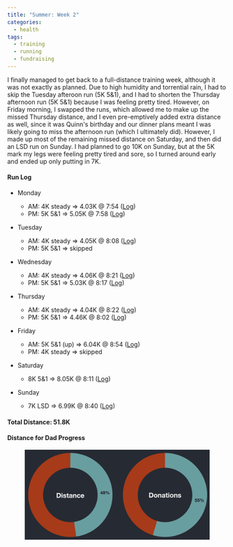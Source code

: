 ```yaml
---
title: "Summer: Week 2"
categories:
  - health
tags:
  - training
  - running
  - fundraising
---
```


I finally managed to get back to a full-distance training week, although it was not exactly as planned. Due to high humidity and torrential rain, I had to skip the Tuesday afteroon run (5K 5&1), and I had to shorten the Thursday afternoon run (5K 5&1) because I was feeling pretty tired. However, on Friday morning, I swapped the runs, which allowed me to make up the missed Thursday distance, and I even pre-emptively added extra distance as well, since it was Quinn's birthday and our dinner plans meant I was likely going to miss the afternoon run (which I ultimately did). However, I made up most of the remaining missed distance on Saturday, and then did an LSD run on Sunday. I had planned to go 10K on Sunday, but at the 5K mark my legs were feeling pretty tired and sore, so I turned around early and ended up only putting in 7K.

#### Run Log

- Monday
  - AM: 4K steady &rArr; 4.03K @ 7:54 ([Log](https://runkeeper.com/user/cdevans/activity/1781559653))
  - PM: 5K 5&1 &rArr; 5.05K @ 7:58 ([Log](https://runkeeper.com/user/cdevans/activity/1781903596))

- Tuesday
  - AM: 4K steady &rArr; 4.05K @ 8:08 ([Log](https://runkeeper.com/user/cdevans/activity/1782166877))
  - PM: 5K 5&1 &rArr; skipped

- Wednesday
  - AM: 4K steady &rArr; 4.06K @ 8:21 ([Log](https://runkeeper.com/user/cdevans/activity/1782772287))
  - PM: 5K 5&1 &rArr; 5.03K @ 8:17 ([Log](https://runkeeper.com/user/cdevans/activity/1783087838))

- Thursday
  - AM: 4K steady &rArr; 4.04K @ 8:22 ([Log](https://runkeeper.com/user/cdevans/activity/1783353172))
  - PM: 5K 5&1 &rArr; 4.46K @ 8:02 ([Log](https://runkeeper.com/user/cdevans/activity/1783651591))

- Friday
  - AM: 5K 5&1 (up) &rArr; 6.04K @ 8:54 ([Log](https://runkeeper.com/user/cdevans/activity/1783946093))
  - PM: 4K steady &rArr; skipped

- Saturday
  - 8K 5&1 &rArr; 8.05K @ 8:11 ([Log](https://runkeeper.com/user/cdevans/activity/1784644842))

- Sunday
  - 7K LSD &rArr; 6.99K @ 8:40 ([Log](https://runkeeper.com/user/cdevans/activity/1785160727))

#### Total Distance: 51.8K

#### Distance for Dad Progress

<figure>
  <a href="/assets/images/2021-07-18/progress.png"><img src="/assets/images/2021-07-18/progress.png"></a>
</figure>
